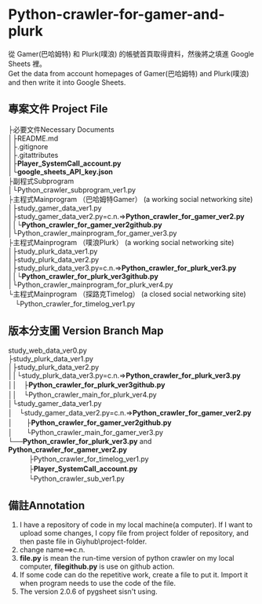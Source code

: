 # Python-crawler-for-gamer-and-plurk
 從 Gamer(巴哈姆特) 和 Plurk(噗浪) 的帳號首頁取得資料，然後將之填進 Google Sheets 裡。  
 Get the data from account homepages of Gamer(巴哈姆特) and Plurk(噗浪) and then write it into Google Sheets.   
## 專案文件 Project File
 ├必要文件Necessary Documents   
 │├README.md  
 │├.gitignore  
 │├.gitattributes  
 │├**Player_SystemCall_account.py**   
 │└**google_sheets_API_key.json**   
 ├副程式Subprogram   
 │└Python_crawler_subprogram_ver1.py   
 ├主程式Mainprogram （巴哈姆特Gamer） (a working social networking site)   
 │├study_gamer_data_ver1.py   
 │├study_gamer_data_ver2.py=c.n.=>**Python_crawler_for_gamer_ver2.py**   
 ││└**Python_crawler_for_gamer_ver2github.py**   
 │└Python_crawler_mainprogram_for_gamer_ver3.py   
 ├主程式Mainprogram （噗浪Plurk） (a working social networking site)   
 │├study_plurk_data_ver1.py   
 │├study_plurk_data_ver2.py   
 │├study_plurk_data_ver3.py=c.n.=>**Python_crawler_for_plurk_ver3.py**   
 ││└**Python_crawler_for_plurk_ver3github.py**  
 │└Python_crawler_mainprogram_for_plurk_ver4.py   
 └主程式Mainprogram （探路克Timelog） (a closed social networking site)   
 　└Python_crawler_for_timelog_ver1.py     
## 版本分支圖 Version Branch Map
 study_web_data_ver0.py   
 ├study_plurk_data_ver1.py   
 │├study_plurk_data_ver2.py   
 ││└study_plurk_data_ver3.py=c.n.=>**Python_crawler_for_plurk_ver3.py**   
 ││　├**Python_crawler_for_plurk_ver3github.py**  
 ││　└Python_crawler_main_for_plurk_ver4.py   
 │└study_gamer_data_ver1.py   
 │　└study_gamer_data_ver2.py=c.n.=>**Python_crawler_for_gamer_ver2.py**   
 │　　├**Python_crawler_for_gamer_ver2github.py**   
 │　　└Python_crawler_main_for_gamer_ver3.py   
 └──**Python_crawler_for_plurk_ver3.py** and **Python_crawler_for_gamer_ver2.py**   
 　　　├Python_crawler_for_timelog_ver1.py  
 　　　├**Player_SystemCall_account.py**   
 　　　└Python_crawler_sub_ver1.py   
## 備註Annotation
 1. I have a repository of code in my local machine(a computer). If I want to upload some changes, I copy file from project folder of repository, and then paste file in Giyhub\project-folder. 
 2. change name==>c.n.   
 3. **file.py** is mean the run-time version of python crawler on my local computer, **filegithub.py** is use on github action.     
 4. If some code can do the repetitive work, create a file to put it. Import it when program needs to use the code of the file.   
 5. The version 2.0.6 of pygsheet sisn't using.   